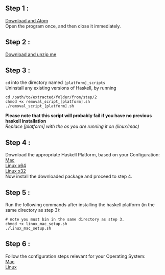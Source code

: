 ## Step 1 :
[Download and Atom](https://atom.io)
<br />
Open the program once, and then close it immediately.
## Step 2 :
[Download and unzip me](https://github.com/livecodealex/haskell-atom/archive/master.zip)
## Step 3 :
`cd` into the directory named `[platform]_scripts` <br />
Uninstall any existing versions of Haskell, by running
```
cd /path/to/extracted/folder/from/step/2
chmod +x removal_script_[platform].sh
./removal_script_[platform].sh
```
**Please note that this script will probably fail if you have no previous haskell installation**<br />
*Replace [platform] with the os you are running it on (linux/mac)*
## Step 4 :
Download the appropriate Haskell Platform, based on your Configuration:<br />
[Mac](https://www.haskell.org/platform/download/8.0.2/Haskell%20Platform%208.0.2%20Full%2064bit-signed.pkg) <br />
[Linux x64](https://www.haskell.org/platform/download/8.0.2/haskell-platform-8.0.2-unknown-posix--full-x86_64.tar.gz) <br />
[Linux x32](https://www.haskell.org/platform/download/8.0.2/haskell-platform-8.0.2-unknown-posix--full-i386.tar.gz) <br />Now install the downloaded package and proceed to step 4.
## Step 5 :
Run the following commands after installing the haskell platform (in the same directory as step 3):
```
# note you must bin in the same directory as step 3. 
chmod +x linux_mac_setup.sh
./linux_mac_setup.sh
```
## Step 6 :
Follow the configuration steps relevant for your Operating System:<br />
[Mac](https://github.com/livecodealex/haskell-atom/blob/master/config_mac.md)<br />
[Linux](https://github.com/livecodealex/haskell-atom/blob/master/config_linux.md)
